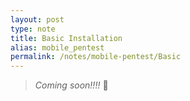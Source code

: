 ```yaml
---
layout: post
type: note
title: Basic Installation
alias: mobile_pentest
permalink: /notes/mobile-pentest/Basic
---
```


> *Coming soon!!!!* 🚀
